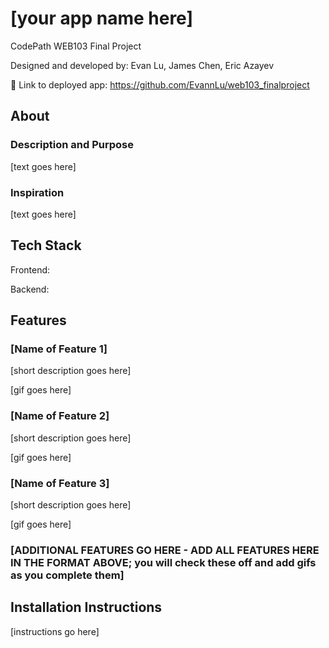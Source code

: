 # [your app name here]

CodePath WEB103 Final Project

Designed and developed by: Evan Lu, James Chen, Eric Azayev

🔗 Link to deployed app: https://github.com/EvannLu/web103_finalproject 

## About

### Description and Purpose

[text goes here]

### Inspiration

[text goes here]

## Tech Stack

Frontend: 

Backend:

## Features

### [Name of Feature 1]

[short description goes here]

[gif goes here]

### [Name of Feature 2]

[short description goes here]

[gif goes here]

### [Name of Feature 3]

[short description goes here]

[gif goes here]

### [ADDITIONAL FEATURES GO HERE - ADD ALL FEATURES HERE IN THE FORMAT ABOVE; you will check these off and add gifs as you complete them]

## Installation Instructions

[instructions go here]
